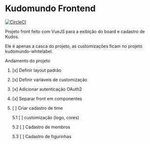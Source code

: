 # Kudomundo Frontend

[![CircleCI](https://circleci.com/gh/db1group/kudomundo-frontend/tree/master.svg?style=svg)](https://circleci.com/gh/db1group/kudomundo-frontend/tree/master)

Projeto front feito com VueJS para a exibição do board e cadastro de Kudos.

Ele é apenas a casca do projeto, as customizações ficam no projeto kudomundo-whitelabel.

Andamento do projeto

1. [x] Definir layout padrão

2. [x] Definir variáveis de customização

3. [x] Adicionar autenticação OAuth2

4. [x] Separar front em componentes

5. [ ] Criar cadastro de time

    5.1 [ ] customização (logo, cores)

    5.2 [ ] Cadastro de membros

    5.3 [ ] Cadastro de figurinhas
